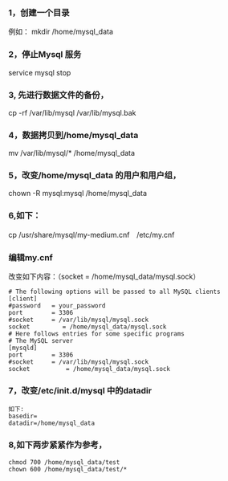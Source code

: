 ### 1，创建一个目录
例如： mkdir  /home/mysql_data
### 2，停止Mysql 服务
service mysql stop 
### 3, 先进行数据文件的备份，
cp  -rf  /var/lib/mysql /var/lib/mysql.bak
### 4，数据拷贝到/home/mysql_data
mv /var/lib/mysql/*  /home/mysql_data
### 5，改变/home/mysql_data 的用户和用户组，
chown -R mysql:mysql /home/mysql_data
### 6,如下：
cp /usr/share/mysql/my-medium.cnf　/etc/my.cnf
### 编辑my.cnf 
改变如下内容：（socket         = /home/mysql_data/mysql.sock）
```
# The following options will be passed to all MySQL clients
[client]
#password	= your_password
port		= 3306
#socket		= /var/lib/mysql/mysql.sock
socket         = /home/mysql_data/mysql.sock
# Here follows entries for some specific programs
# The MySQL server
[mysqld]
port		= 3306
#socket		= /var/lib/mysql/mysql.sock
socket          = /home/mysql_data/mysql.sock
```
### 7，改变/etc/init.d/mysql 中的datadir
```
如下:
basedir=
datadir=/home/mysql_data
```
### 8,如下两步紧紧作为参考，
```
chmod 700 /home/mysql_data/test
chown 600 /home/mysql_data/test/*
```
